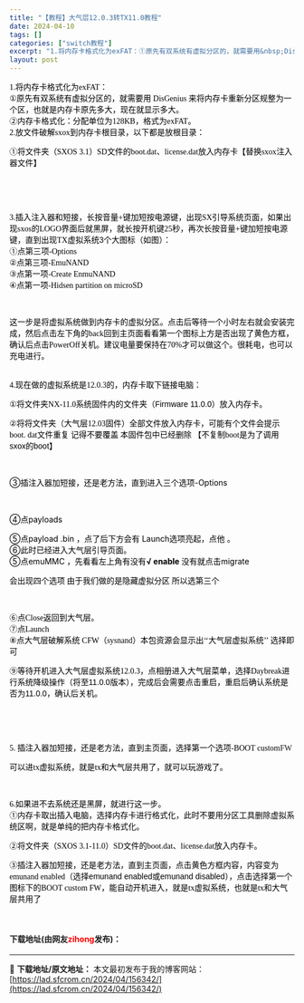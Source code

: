 ```yaml
---
title: "【教程】大气层12.0.3转TX11.0教程"
date: 2024-04-10
tags: []
categories: ["switch教程"]
excerpt: "1.将内存卡格式化为exFAT：①原先有双系统有虚拟分区的，就需要用&nbsp;DisGenius 来将内存卡重新分区规整为一个区，也就是内存卡原先多大，现在就显示多大。②内存卡格式化：分配单位为128KB，格式为exFAT。2.放文件破解sxox到内存卡根目录，以下都是放根目录： ①将文件夹（SX&hellip;"
layout: post
---
```


 <p><font face="Calibri"><font color="#000000"><font>1.<font face="Helvetica">将内存卡格式化为</font>exFAT：<br />①原先有双系统有虚拟分区的，<font face="Helvetica">就需要用</font>&nbsp;DisGenius 来将内存卡重新分区规整为一个区，也就是内存卡原先多大，现在就显示多大。<br />②内存卡格式化：分配单位为128KB，格式为exFAT。</font></font></font><br /><font face="Calibri"><font color="#000000"><font>2.放文件破解sxox到内存卡根目录，以下都是放根目录：</font></font></font></p> <p><font face="Calibri"><font color="#000000"><font>①将<font face="宋体">文件夹（</font>SXOS 3.1<font face="宋体">）</font>SD<font face="宋体">文件的</font>boot.dat、license.dat放入内存卡【替换sxox<font face="宋体">注入器文件</font>】</font></font></font></p> <p>&nbsp;</p> <p>&nbsp;</p> <p><font face="Calibri"><font color="#000000"><font>3.插入注入器和短接，长按<font face="Helvetica">音量</font>+键加短按电源键，出现SX<font face="宋体">引导系统页面</font><font face="Helvetica">，如果出现</font>sxos的LOGO界面后就黑屏，就长按开机键25秒，再次长按<font face="Helvetica">音量</font>+键加短按电源键，直到出现TX<font face="宋体">虚拟系统</font><font face="Helvetica">3</font><font face="宋体">个大图标（如图）</font>：<br />①点第三项-Options<br />②点第三项-EmuNAND</font></font></font><br /><font face="Calibri"><font color="#000000"><font>③点第一项-Create EnmuNAND<br />④点第一项-Hidsen partition on microSD</font></font></font></p> <p>&nbsp;</p> <p><font face="Calibri"><font color="#000000"><font>这一步是将虚拟系统做到内存卡的虚拟分区。点击后等待一个小时左右就会安装完成，然后点击左下角的back<font face="宋体">回到主页面看看第一个图标上方是否出现了黄色方框，确认后</font>点击PowerOff关机。建议<font face="Helvetica">电量要保持在</font>70%才可以做这个。很耗电，也可以充电进行。</font></font></font></p> <p><br /><font face="Calibri"><font color="#000000"><font>4.现在做的虚拟系统是12.0.3的，内存卡取下链接电脑：</font></font></font></p> <p><font face="Calibri"><font color="#000000"><font>①<font face="宋体">将文件夹</font>NX-11.0<font face="宋体">系统固件内的文件夹（</font><font face="Helvetica">Firmware 11.0.0</font><font face="宋体">）放入内存卡。</font></font></font></font></p> <p><font face="Calibri"><font color="#000000"><font>②<font face="宋体">将将文件夹（大气层</font>12.03<font face="宋体">固件）全部文件放入内存卡，可能有个文件会</font><font face="Helvetica">提示</font>boot. dat文件重复&nbsp;<font face="宋体">记得不要覆盖</font>&nbsp;<font face="宋体">本固件包中已经删除</font>&nbsp;<font face="宋体">【不复制</font>boot<font face="宋体">是为了调用</font><font face="Helvetica">sxox</font><font face="宋体">的</font><font face="Helvetica">boot</font><font face="宋体">】</font></font></font></font></p> <p>&nbsp;</p> <p><font color="#000000">③插注入器加短接，还是老方法，直到进入三个选项-Options</font></p> <p>&nbsp;</p> <p><font color="#000000">④点payloads</font></p> <p><font color="#000000">⑤点payload .bin ，点了后下方会有 Launch选项亮起，点他 。<br />⑥此时已经进入大气层引导页面。<br />⑤点emuMMC ，先看看左上角有没有<strong>&radic;</strong><strong>&nbsp;enable</strong><font face="宋体">&nbsp;没有</font><font face="宋体">就点击</font>migrate</font></p> <p><font face="Calibri"><font color="#000000"><font><font face="宋体">会出现四个选项</font>&nbsp;<font face="宋体">由于我们做的是隐藏虚拟分区</font>&nbsp;<font face="宋体">所以选第三个</font></font></font></font></p> <p>&nbsp;</p> <p><font face="Calibri"><font color="#000000"><font>⑥点Close返回到大气层。<br />⑦点Launch<br />⑧点大气层破解系统 CFW（sysnand）<font face="宋体">本包资源会显示出</font>&lsquo;&lsquo;大气层虚拟系统&rsquo;&rsquo;&nbsp;<font face="宋体">选择即可</font></font></font></font></p> <p><font face="Calibri"><font color="#000000"><font>⑨等待开机进入大气层虚拟系统12.0.3，点相册进入大气层菜单，选择Daybreak<font face="宋体">进行系统降级操作（将至</font><font face="Helvetica">11.0.0</font><font face="宋体">版本），完成后会需要点击重启，重启后确认系统是否为</font><font face="Helvetica">11.0.0</font><font face="宋体">，确认后关机。</font></font></font></font></p> <p>&nbsp;</p> <p>&nbsp;</p> <p><font face="Calibri"><font color="#000000"><font>5. 插注入器加短接，还是老方法，直到主页面，选择第一个选项-BOOT custom</font></font></font><font><font face="Calibri"><font>FW</font></font></font></p> <p><font face="Calibri"><font color="#000000"><font><font face="Helvetica">可以进</font>tx虚拟系统，就是tx和大气层共用了，就可以玩游戏了。</font></font></font></p> <p>&nbsp;</p> <p><font face="Calibri"><font color="#000000"><font>6.如果进不去系统还是黑屏，就进行这一步。<br />①内存卡取出插入电脑，选择内存卡进行格式化，此时不要用分区工具删除虚拟系统区啊，就是单纯的把内存卡格式化。</font></font></font></p> <p><font face="Calibri"><font color="#000000"><font>②将<font face="宋体">文件夹（</font>SXOS 3.1-11.0<font face="宋体">）</font>SD<font face="宋体">文件的</font>boot.dat、license.dat放入内存卡。</font></font></font></p> <p><font face="Calibri"><font color="#000000"><font>③插注入器加短接，还是老方法，直到主页面，点击黄色方框内容，内容变为emunand enabled<font face="宋体">（选择</font><font face="Helvetica">emunand enabled</font><font face="宋体">或</font><font face="Helvetica">emunand disabled</font><font face="宋体">），点击</font>选择第一个图标下的BOOT custom FW，能自动开机进入，就是tx虚拟系统，也<font face="Helvetica">就是</font>tx和大气层共用了</font></font></font></p> <p>&nbsp;</p> <p><h4>下载地址(由网友<font color="red">zihong</font>发布)：</h4></p> 

---
📖 **下载地址/原文地址：** 本文最初发布于我的博客网站：[https://lad.sfcrom.cn/2024/04/156342/](https://lad.sfcrom.cn/2024/04/156342/)
